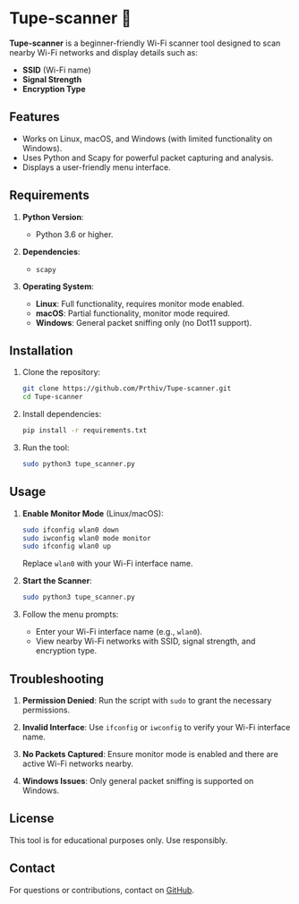 # Tupe-scanner 📶

**Tupe-scanner** is a beginner-friendly Wi-Fi scanner tool designed to scan nearby Wi-Fi networks and display details such as:
- **SSID** (Wi-Fi name)
- **Signal Strength**
- **Encryption Type**

## Features
- Works on Linux, macOS, and Windows (with limited functionality on Windows).
- Uses Python and Scapy for powerful packet capturing and analysis.
- Displays a user-friendly menu interface.

## Requirements
1. **Python Version**:
   - Python 3.6 or higher.

2. **Dependencies**:
   - `scapy`

3. **Operating System**:
   - **Linux**: Full functionality, requires monitor mode enabled.
   - **macOS**: Partial functionality, monitor mode required.
   - **Windows**: General packet sniffing only (no Dot11 support).

## Installation

1. Clone the repository:
   ```bash
   git clone https://github.com/Prthiv/Tupe-scanner.git
   cd Tupe-scanner
   ```

2. Install dependencies:
   ```bash
   pip install -r requirements.txt
   ```

3. Run the tool:
   ```bash
   sudo python3 tupe_scanner.py
   ```

## Usage

1. **Enable Monitor Mode** (Linux/macOS):
   ```bash
   sudo ifconfig wlan0 down
   sudo iwconfig wlan0 mode monitor
   sudo ifconfig wlan0 up
   ```
   Replace `wlan0` with your Wi-Fi interface name.

2. **Start the Scanner**:
   ```bash
   sudo python3 tupe_scanner.py
   ```

3. Follow the menu prompts:
   - Enter your Wi-Fi interface name (e.g., `wlan0`).
   - View nearby Wi-Fi networks with SSID, signal strength, and encryption type.

## Troubleshooting

1. **Permission Denied**:
   Run the script with `sudo` to grant the necessary permissions.

2. **Invalid Interface**:
   Use `ifconfig` or `iwconfig` to verify your Wi-Fi interface name.

3. **No Packets Captured**:
   Ensure monitor mode is enabled and there are active Wi-Fi networks nearby.

4. **Windows Issues**:
   Only general packet sniffing is supported on Windows.

## License
This tool is for educational purposes only. Use responsibly.

## Contact
For questions or contributions, contact on [GitHub](https://github.com/Prthiv).